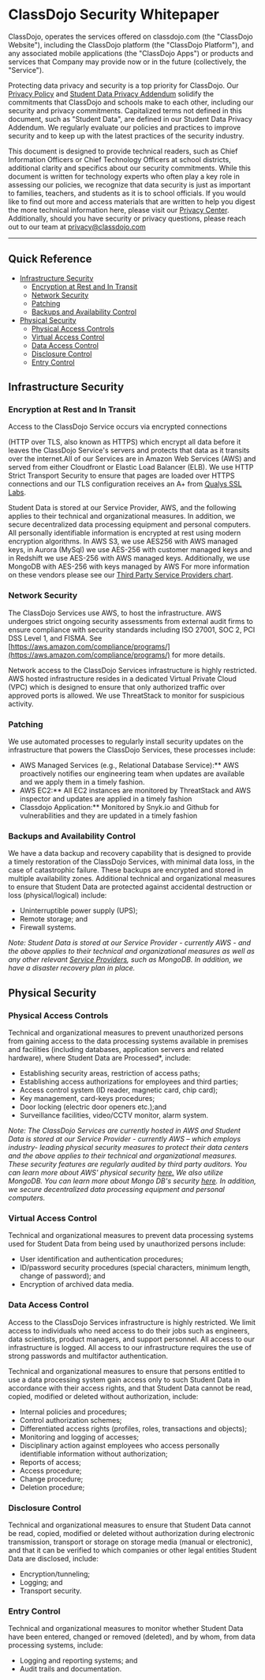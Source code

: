 # ClassDojo Security Whitepaper

ClassDojo, operates the services offered on classdojo.com (the &quot;ClassDojo Website&quot;), including the ClassDojo platform (the &quot;ClassDojo Platform&quot;), and any associated mobile applications (the &quot;ClassDojo Apps&quot;) or products and services that Company may provide now or in the future (collectively, the &quot;Service&quot;).

Protecting data privacy and security is a top priority for ClassDojo. Our [Privacy Policy](https://www.classdojo.com/privacy/) and [Student Data Privacy Addendum](https://na3.docusign.net/Member/PowerFormSigning.aspx?PowerFormId=6d8f3d18-2a69-4248-aced-5b53d46969c3&env=na3-eu1) solidify the commitments that ClassDojo and schools make to each other, including our security and privacy commitments. Capitalized terms not defined in this document, such as &quot;Student Data&quot;, are defined in our Student Data Privacy Addendum. We regularly evaluate our policies and practices to improve security and to keep up with the latest practices of the security industry.

This document is designed to provide technical readers, such as Chief Information Officers or Chief Technology Officers at school districts, additional clarity and specifics about our security commitments. While this document is written for technology experts who often play a key role in assessing our policies, we recognize that data security is just as important to families, teachers, and students as it is to school officials. If you would like to find out more and access materials that are written to help you digest the more technical information here, please visit our [Privacy Center](https://www.classdojo.com/privacycenter/). Additionally, should you have security or privacy questions, please reach out to our team at privacy@classdojo.com

* * *

## Quick Reference

- [Infrastructure Security](#infrastructure-security)
  - [Encryption at Rest and In Transit](#encryption-at-rest-and-in-transit)
  - [Network Security](#network-security)
  - [Patching](#patching)
  - [Backups and Availability Control](#backups-and-availability-control)
- [Physical Security](#physical-security)
  - [Physical Access Controls](#physical-access-controls)
  - [Virtual Access Control](#virtual-access-control)
  - [Data Access Control](#data-access-control)
  - [Disclosure Control](#disclosure-control)
  - [Entry Control](#entry-control)

## Infrastructure Security

### Encryption at Rest and In Transit

Access to the ClassDojo Service occurs via encrypted connections

(HTTP over TLS, also known as HTTPS) which encrypt all data before it leaves the ClassDojo Service&#39;s servers and protects that data as it transits over the internet.All of our Services are in Amazon Web Services (AWS) and served from either Cloudfront or Elastic Load Balancer (ELB). We use HTTP Strict Transport Security to ensure that pages are loaded over HTTPS connections and our TLS configuration receives an A+ from [Qualys SSL Labs](https://www.ssllabs.com/ssltest/analyze.html?d=classdojo.com&latest).

Student Data is stored at our Service Provider, AWS, and the following applies to their technical and organizational measures. In addition, we secure decentralized data processing equipment and personal computers. All personally identifiable information is encrypted at rest using modern encryption algorithms. In AWS S3, we use AES­256 with AWS managed keys, in Aurora (MySql) we use AES-256 with customer managed keys and in Redshift we use AES-256 with AWS managed keys. Additionally, we use MongoDB with AES-256 with keys managed by AWS For more information on these vendors please see our [Third Party Service Providers chart](http://www.classdojo.com/third-party-service-providers/).

### Network Security

The ClassDojo Services use AWS, to host the infrastructure. AWS undergoes strict ongoing security assessments from external audit firms to ensure compliance with security standards including ISO 27001, SOC 2, PCI DSS Level 1, and FISMA. See [https://aws.amazon.com/compliance/programs/](https://aws.amazon.com/compliance/programs/) for more details.

Network access to the ClassDojo Services infrastructure is highly restricted. AWS hosted infrastructure resides in a dedicated Virtual Private Cloud (VPC) which is designed to ensure that only authorized traffic over approved ports is allowed. We use ThreatStack to monitor for suspicious activity.

### Patching

We use automated processes to regularly install security updates on the infrastructure that powers the ClassDojo Services, these processes include:

- AWS Managed Services (e.g., Relational Database Service):** AWS proactively notifies our engineering team when updates are available and we apply them in a timely fashion.
- AWS EC2:** All EC2 instances are monitored by ThreatStack and AWS inspector and updates are applied in a timely fashion
- Classdojo Application:** Monitored by Snyk.io and Github for vulnerabilities and they are updated in a timely fashion

### Backups and Availability Control

We have a data backup and recovery capability that is designed to provide a timely restoration of the ClassDojo Services, with minimal data loss, in the case of catastrophic failure. These backups are encrypted and stored in multiple availability zones. Additional technical and organizational measures to ensure that Student Data are protected against accidental destruction or loss (physical/logical) include:

- Uninterruptible power supply (UPS);
- Remote storage; and
- Firewall systems.

*Note: Student Data is stored at our Service Provider - currently AWS - and the above applies to their technical and organizational measures as well as any other relevant [Service Providers](https://www.classdojo.com/third-party-service-providers/), such as MongoDB. In addition, we have a disaster recovery plan in place.*

## Physical Security

### Physical Access Controls

Technical and organizational measures to prevent unauthorized persons from gaining access to the data processing systems available in premises and facilities (including databases, application servers and related hardware), where Student Data are Processed\*, include:

- Establishing security areas, restriction of access paths;
- Establishing access authorizations for employees and third parties;
- Access control system (ID reader, magnetic card, chip card);
- Key management, card-keys procedures;
- Door locking (electric door openers etc.);and
- Surveillance facilities, video/CCTV monitor, alarm system.

*Note: The ClassDojo Services are currently hosted in AWS and Student Data is stored at our Service Provider - currently AWS – which employs industry- leading physical security measures to protect their data centers and the above applies to their technical and organizational measures. These security features are regularly audited by third ­party auditors. You can learn more about AWS&#39; physical security [here.](https://aws.amazon.com/compliance/data-center/controls/) We also utilize MongoDB. You can learn more about Mongo DB&#39;s security [here](https://www.mongodb.com/cloud/atlas/security). In addition, we secure decentralized data processing equipment and personal computers.*

### Virtual Access Control

Technical and organizational measures to prevent data processing systems used for Student Data from being used by unauthorized persons include:

- User identification and authentication procedures;
- ID/password security procedures (special characters, minimum length, change of password); and
- Encryption of archived data media.

### Data Access Control

Access to the ClassDojo Services infrastructure is highly restricted. We limit access to individuals who need access to do their jobs such as engineers, data scientists, product managers, and support personnel. All access to our infrastructure is logged. All access to our infrastructure requires the use of strong passwords and multi­factor authentication.

Technical and organizational measures to ensure that persons entitled to use a data processing system gain access only to such Student Data in accordance with their access rights, and that Student Data cannot be read, copied, modified or deleted without authorization, include:

- Internal policies and procedures;
- Control authorization schemes;
- Differentiated access rights (profiles, roles, transactions and objects);
- Monitoring and logging of accesses;
- Disciplinary action against employees who access personally identifiable information without authorization;
- Reports of access;
- Access procedure;
- Change procedure;
- Deletion procedure;

### Disclosure Control

Technical and organizational measures to ensure that Student Data cannot be read, copied, modified or deleted without authorization during electronic transmission, transport or storage on storage media (manual or electronic), and that it can be verified to which companies or other legal entities Student Data are disclosed, include:

- Encryption/tunneling;
- Logging; and
- Transport security.

### Entry Control

Technical and organizational measures to monitor whether Student Data have been entered, changed or removed (deleted), and by whom, from data processing systems, include:

- Logging and reporting systems; and
- Audit trails and documentation.
